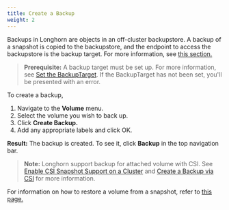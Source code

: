 ```yaml
---
title: Create a Backup
weight: 2
---
```


Backups in Longhorn are objects in an off-cluster backupstore. A backup of a snapshot is copied to the backupstore, and the endpoint to access the backupstore is the backup target. For more information, see [this section.](../../../concepts/#31-how-backups-work)

> **Prerequisite:** A backup target must be set up. For more information, see [Set the BackupTarget](../set-backup-target). If the BackupTarget has not been set, you'll be presented with an error.

To create a backup,

1. Navigate to the **Volume** menu.
2. Select the volume you wish to back up.
3. Click **Create Backup.**
4. Add any appropriate labels and click OK.

**Result:** The backup is created. To see it, click **Backup** in the top navigation bar.

> **Note:** Longhorn support backup for attached volume with CSI. See [Enable CSI Snapshot Support on a Cluster](../../csi-snapshot-support/enable-csi-snapshot-support) and [Create a Backup via CSI](../../csi-snapshot-support/csi-volume-snapshot-associated-with-longhorn-backup) for more information.

For information on how to restore a volume from a snapshot, refer to [this page.](../restore-from-a-backup)
